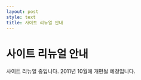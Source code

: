 ```yaml
---
layout: post
style: text
title: 사이트 리뉴얼 안내
---
```


# 사이트 리뉴얼 안내 #

사이트 리뉴얼 중입니다.
2011년 10월에 개편될 예정입니다.